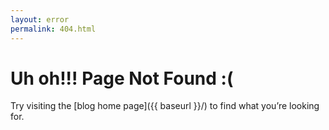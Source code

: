```yaml
---
layout: error
permalink: 404.html
---
```


# Uh oh!!! Page Not Found :(

Try visiting the [blog home page]({{ baseurl }}/) to find what you’re looking for. 
<script>
document.addEventListener ('DOMContentLoaded', (event) => {
  let path = window.location.pathname.slice (1, window.location.pathname.length);
  document.getElementById ("tumblr").href += path;
})
</script>

